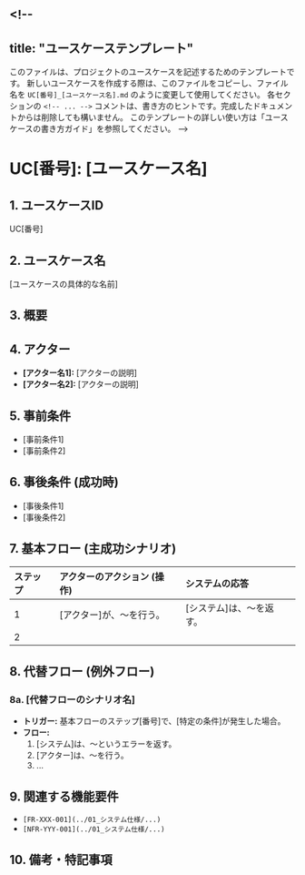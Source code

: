 ## <!--

## title: "ユースケーステンプレート"

このファイルは、プロジェクトのユースケースを記述するためのテンプレートです。
新しいユースケースを作成する際は、このファイルをコピーし、ファイル名を `UC[番号]_[ユースケース名].md` のように変更して使用してください。
各セクションの `<!-- ... -->` コメントは、書き方のヒントです。完成したドキュメントからは削除しても構いません。
このテンプレートの詳しい使い方は「ユースケースの書き方ガイド」を参照してください。
-->

# UC[番号]: [ユースケース名]

## 1. ユースケースID

UC[番号]

<!-- プロジェクト内で一意となるIDを採番します。例: UC001 -->

## 2. ユースケース名

[ユースケースの具体的な名前]

<!-- ユーザー（アクター）の行動がわかるような、具体的で分かりやすい名前を記述します。例: ネットワーク受信データの効率的なバッファリング -->

## 3. 概要

<!-- このユースケースが示すシナリオや、解決する課題について2〜3行で簡潔に説明します。 -->

## 4. アクター

<!-- このユースケースに関与する人物、システム、コンポーネントを箇条書きでリストアップします。 -->

- **[アクター名1]:** [アクターの説明]
- **[アクター名2]:** [アクターの説明]

## 5. 事前条件

<!-- このユースケースが開始される前に、システムが満たしているべき状態を箇条書きで記述します。 -->

- [事前条件1]
- [事前条件2]

## 6. 事後条件 (成功時)

<!-- このユースケースが成功裏に完了した後の、システムの望ましい状態を箇条書きで記述します。 -->

- [事後条件1]
- [事後条件2]

## 7. 基本フロー (主成功シナリオ)

<!-- ユーザー（アクター）の操作と、それに対するシステムの応答を、ステップバイステップで記述します。以下のテーブル形式を推奨します。 -->

| ステップ | アクターのアクション (操作) | システムの応答           |
| :------- | :-------------------------- | :----------------------- |
| 1        | [アクター]が、〜を行う。    | [システム]は、〜を返す。 |
| 2        |                             |                          |

## 8. 代替フロー (例外フロー)

<!-- 基本フローから分岐する、エラーケースや通常とは異なるシナリオを記述します。 -->

### 8a. [代替フローのシナリオ名]

- **トリガー:** 基本フローのステップ[番号]で、[特定の条件]が発生した場合。
- **フロー:**
  1. [システム]は、〜というエラーを返す。
  2. [アクター]は、〜を行う。
  3. ...

## 9. 関連する機能要件

<!-- このユースケースが根拠とする、システム仕様書内の機能要件IDへのリンクをリストアップします。これによりトレーサビリティを確保します。 -->

- `[FR-XXX-001](../01_システム仕様/...)`
- `[NFR-YYY-001](../01_システム仕様/...)`

## 10. 備考・特記事項

<!-- 設計上の考慮点、パフォーマンス上の利点、制約など、補足すべき事項があれば記述します。なければこのセクションは削除しても構いません。 -->
